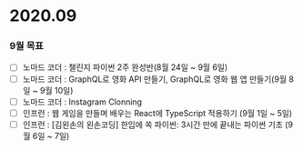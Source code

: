 # 2020.09
### 9월 목표
- [ ] 노마드 코더 : 챌린지 파이썬 2주 완성반(8월 24일 ~ 9월 6일)
- [ ] 노마드 코더 : GraphQL로 영화 API 만들기, GraphQL로 영화 웹 앱 만들기(9월 8일 ~ 9월 10일)
- [ ] 노마드 코더 : Instagram Clonning
- [ ] 인프런 : 웹 게임을 만들며 배우는 React에 TypeScript 적용하기 (9월 1일 ~ 5일)
- [ ] 인프런 : [김왼손의 왼손코딩] 한입에 쏙 파이썬: 3시간 만에 끝내는 파이썬 기초 (9월 6일 ~ 7일)
